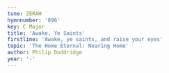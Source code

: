 ```yaml
---
tune: ZERAH
hymnnumber: '896'
key: C Major
title: 'Awake, Ye Saints'
firstline: 'Awake, ye saints, and raise your eyes'
topic: 'The Home Eternal: Nearing Home'
author: Philip Doddridge
year: '-'
---
```

